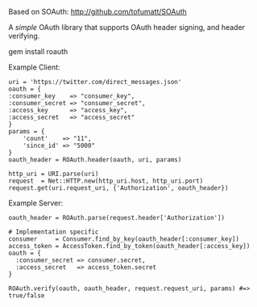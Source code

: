 Based on SOAuth: http://github.com/tofumatt/SOAuth

A *simple* OAuth library that supports OAuth header signing, and header verifying.
  
  gem install roauth

Example Client:

	uri = 'https://twitter.com/direct_messages.json'
	oauth = {
    :consumer_key    => "consumer_key",
    :consumer_secret => "consumer_secret",
    :access_key      => "access_key",
    :access_secret   => "access_secret"
	}
	params = {
		'count'    => "11",
		'since_id' => "5000"
	}
	oauth_header = ROAuth.header(oauth, uri, params)

	http_uri = URI.parse(uri)
	request  = Net::HTTP.new(http_uri.host, http_uri.port)
	request.get(uri.request_uri, {'Authorization', oauth_header})

Example Server:
  
	oauth_header = ROAuth.parse(request.header['Authorization'])
	
	# Implementation specific
	consumer     = Consumer.find_by_key(oauth_header[:consumer_key])
	access_token = AccessToken.find_by_token(oauth_header[:access_key])
	oauth = {
	  :consumer_secret => consumer.secret,
	  :access_secret   => access_token.secret
	}
	
	ROAuth.verify(oauth, oauth_header, request.request_uri, params) #=> true/false